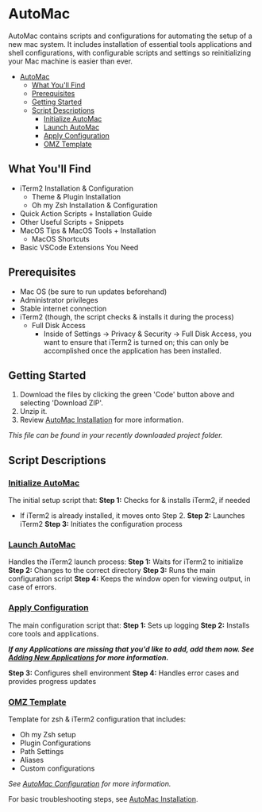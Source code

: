 # AutoMac

AutoMac contains scripts and configurations for automating the setup of a new mac system. It includes installation of essential tools applications and shell configurations, with configurable scripts and settings so reinitializing your Mac machine is easier than ever.

- [AutoMac](#automac)
  - [What You'll Find](#what-youll-find)
  - [Prerequisites](#prerequisites)
  - [Getting Started](#getting-started)
  - [Script Descriptions](#script-descriptions)
    - [Initialize AutoMac](#initialize-automac)
    - [Launch AutoMac](#launch-automac)
    - [Apply Configuration](#apply-configuration)
    - [OMZ Template](#omz-template)

## What You'll Find

- iTerm2 Installation & Configuration
  - Theme & Plugin Installation
  - Oh my Zsh Installation & Configuration
- Quick Action Scripts + Installation Guide
- Other Useful Scripts + Snippets
- MacOS Tips & MacOS Tools + Installation
  - MacOS Shortcuts
- Basic VSCode Extensions You Need

## Prerequisites

- Mac OS (be sure to run updates beforehand)
- Administrator privileges
- Stable internet connection
- iTerm2 (though, the script checks & installs it during the process)
  - Full Disk Access
    - Inside of Settings → Privacy & Security → Full Disk Access, you want to ensure that iTerm2 is turned on; this can only be accomplished once the application has been installed.

## Getting Started

1. Download the files by clicking the green 'Code' button above and selecting 'Download ZIP'.
2. Unzip it.
3. Review [AutoMac Installation](installation.md) for more information. 

*This file can be found in your recently downloaded project folder.*

## Script Descriptions

### [Initialize AutoMac](configuration/init-mac.sh)

The initial setup script that:
**Step 1:** Checks for & installs iTerm2, if needed
   - If iTerm2 is already installed, it moves onto Step 2.
**Step 2:** Launches iTerm2
**Step 3:** Initiates the configuration process

### [Launch AutoMac](configuration/launch-config.sh)

Handles the iTerm2 launch process:
**Step 1:** Waits for iTerm2 to initialize
**Step 2:** Changes to the correct directory
**Step 3:** Runs the main configuration script
**Step 4:** Keeps the window open for viewing output, in case of errors.

### [Apply Configuration](configuration/mac-config.sh)

The main configuration script that:
**Step 1:** Sets up logging
**Step 2:** Installs core tools and applications.

   ***If any Applications are missing that you'd like to add, add them now. See [Adding New Applications](configuration.md#adding-new-applications) for more information.***

**Step 3:** Configures shell environment
**Step 4:** Handles error cases and provides progress updates

### [OMZ Template](configuration/iterm2-ref/zshrc-template.sh)

Template for zsh & iTerm2 configuration that includes:
- Oh my Zsh setup
- Plugin Configurations
- Path Settings
- Aliases
- Custom configurations

*See [AutoMac Configuration](configuration.md) for more information.*

For basic troubleshooting steps, see [AutoMac Installation](installation.md).